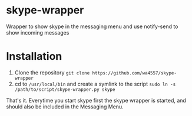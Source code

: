 # skype-wrapper
Wrapper to show skype in the messaging menu and use notify-send to show incoming messages

# Installation

1. Clone the repository `git clone https://github.com/wa4557/skype-wrapper`
2. cd to `/usr/local/bin` and create a symlink to the script `sudo ln -s /path/to/script/skype-wrapper.py skype`

That's it. Everytime you start skype first the skype wrapper is started, and should also be included in the Messaging Menu.
